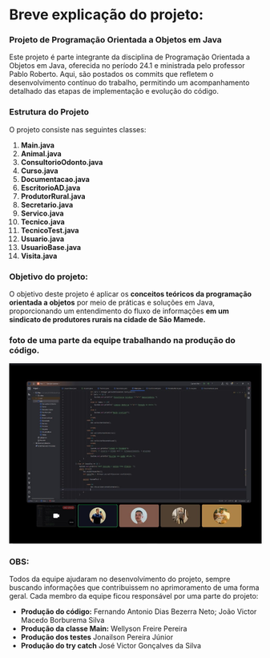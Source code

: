 # Breve explicação do projeto:
### Projeto de Programação Orientada a Objetos em Java

Este projeto é parte integrante da disciplina de Programação Orientada a Objetos em Java, oferecida no período 24.1 e ministrada pelo professor Pablo Roberto. Aqui, são postados os commits que refletem o desenvolvimento contínuo do trabalho, permitindo um acompanhamento detalhado das etapas de implementação e evolução do código.

### Estrutura do Projeto

O projeto consiste nas seguintes classes:

1. **Main.java**
2. **Animal.java**
3. **ConsultorioOdonto.java**
4. **Curso.java**
5. **Documentacao.java**
6. **EscritorioAD.java**
7. **ProdutorRural.java**
8. **Secretario.java**
9. **Servico.java**
10. **Tecnico.java**
11. **TecnicoTest.java**
12. **Usuario.java**
13. **UsuarioBase.java**
14. **Visita.java**

### Objetivo do projeto:

O objetivo deste projeto é aplicar os **conceitos teóricos da programação orientada a objetos** por meio de práticas e soluções em Java, proporcionando um entendimento do fluxo de informações **em um sindicato de produtores rurais na cidade de São Mamede.**

### foto de uma parte da equipe trabalhando na produção do código.
![foto](./WhatsApp%20Image%202024-06-10%20at%2015.45.06.jpeg)

### OBS:
Todos da equipe ajudaram no desenvolvimento do projeto, sempre buscando informações que contribuissem no aprimoramento de uma forma geral. Cada membro da equipe ficou responsável por uma parte do projeto:

- **Produção do código:**
Fernando Antonio Dias Bezerra Neto;
João Victor Macedo Borburema Silva
- **Produção da classe Main:**
Wellyson Freire Pereira
- **Produção dos testes**
Jonailson Pereira Júnior
- **Produção do try catch**
José Victor Gonçalves da Silva
